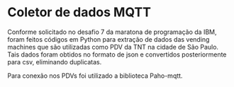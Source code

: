 # Coletor de dados MQTT
Conforme solicitado no desafio 7 da maratona de programação da IBM, foram feitos códigos em Python para extração de dados das vending machines que são utilizadas como PDV da TNT na cidade de São Paulo. Tais dados foram obtidos no formato de json e convertidos posteriormente para csv, eliminando duplicatas.

Para conexão nos PDVs foi utilizado a biblioteca Paho-mqtt.
